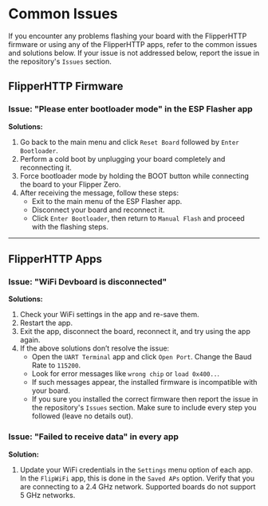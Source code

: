 # Common Issues
If you encounter any problems flashing your board with the FlipperHTTP firmware or using any of the FlipperHTTP apps, refer to the common issues and solutions below. If your issue is not addressed below, report the issue in the repository's `Issues` section.

## FlipperHTTP Firmware
### Issue: "Please enter bootloader mode" in the ESP Flasher app
**Solutions:**
1. Go back to the main menu and click `Reset Board` followed by `Enter Bootloader`.
2. Perform a cold boot by unplugging your board completely and reconnecting it.
3. Force bootloader mode by holding the BOOT button while connecting the board to your Flipper Zero.
4. After receiving the message, follow these steps:
   - Exit to the main menu of the ESP Flasher app.
   - Disconnect your board and reconnect it.
   - Click `Enter Bootloader`, then return to `Manual Flash` and proceed with the flashing steps.

---

## FlipperHTTP Apps
### Issue: "WiFi Devboard is disconnected"
**Solutions:**
1. Check your WiFi settings in the app and re-save them.
2. Restart the app.
3. Exit the app, disconnect the board, reconnect it, and try using the app again.
4. If the above solutions don’t resolve the issue:
   - Open the `UART Terminal` app and click `Open Port`. Change the Baud Rate to `115200`.
   - Look for error messages like `wrong chip` or `load 0x400..`.
   - If such messages appear, the installed firmware is incompatible with your board. 
   - If you sure you installed the correct firmware then report the issue in the repository's `Issues` section. Make sure to include every step you followed (leave no details out).

### Issue: "Failed to receive data" in every app
**Solution:**
1. Update your WiFi credentials in the `Settings` menu option of each app. In the `FlipWiFi` app, this is done in the `Saved APs` option. Verify that you are connecting to a 2.4 GHz network. Supported boards do not support 5 GHz networks. 
